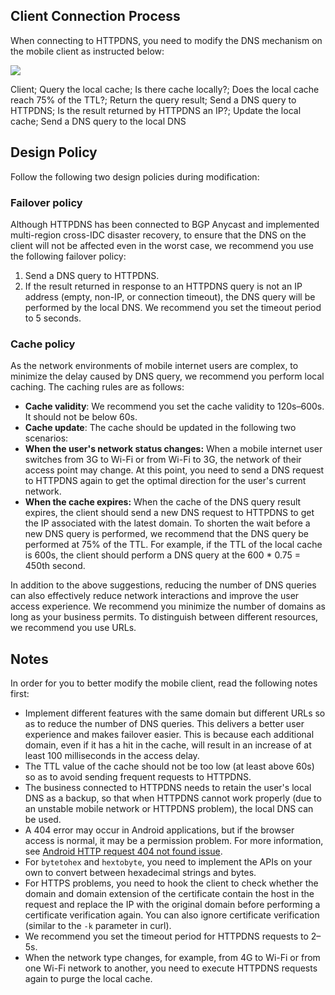 
## Client Connection Process
When connecting to HTTPDNS, you need to modify the DNS mechanism on the mobile client as instructed below:

![](https://qcloudimg.tencent-cloud.cn/raw/84d4c7c94bc8b8d5b613643875344b33.png)



Client; Query the local cache; Is there cache locally?; Does the local cache reach 75% of the TTL?; Return the query result; Send a DNS query to HTTPDNS; Is the result returned by HTTPDNS an IP?; Update the local cache; Send a DNS query to the local DNS

## Design Policy
Follow the following two design policies during modification:

### Failover policy
Although HTTPDNS has been connected to BGP Anycast and implemented multi-region cross-IDC disaster recovery, to ensure that the DNS on the client will not be affected even in the worst case, we recommend you use the following failover policy:
1. Send a DNS query to HTTPDNS.
2. If the result returned in response to an HTTPDNS query is not an IP address (empty, non-IP, or connection timeout), the DNS query will be performed by the local DNS. We recommend you set the timeout period to 5 seconds.

### Cache policy
As the network environments of mobile internet users are complex, to minimize the delay caused by DNS query, we recommend you perform local caching. The caching rules are as follows:
- **Cache validity**: We recommend you set the cache validity to 120s–600s. It should not be below 60s.
- **Cache update**:
The cache should be updated in the following two scenarios:
 - **When the user's network status changes:**
When a mobile internet user switches from 3G to Wi-Fi or from Wi-Fi to 3G, the network of their access point may change. At this point, you need to send a DNS request to HTTPDNS again to get the optimal direction for the user's current network.
 - **When the cache expires:**
When the cache of the DNS query result expires, the client should send a new DNS request to HTTPDNS to get the IP associated with the latest domain. To shorten the wait before a new DNS query is performed, we recommend that the DNS query be performed at 75% of the TTL. For example, if the TTL of the local cache is 600s, the client should perform a DNS query at the 600 \* 0.75 = 450th second.

In addition to the above suggestions, reducing the number of DNS queries can also effectively reduce network interactions and improve the user access experience. We recommend you minimize the number of domains as long as your business permits. To distinguish between different resources, we recommend you use URLs.

## Notes
In order for you to better modify the mobile client, read the following notes first:
- Implement different features with the same domain but different URLs so as to reduce the number of DNS queries. This delivers a better user experience and makes failover easier. This is because each additional domain, even if it has a hit in the cache, will result in an increase of at least 100 milliseconds in the access delay.
- The TTL value of the cache should not be too low (at least above 60s) so as to avoid sending frequent requests to HTTPDNS.
- The business connected to HTTPDNS needs to retain the user's local DNS as a backup, so that when HTTPDNS cannot work properly (due to an unstable mobile network or HTTPDNS problem), the local DNS can be used.
- A 404 error may occur in Android applications, but if the browser access is normal, it may be a permission problem. For more information, see [Android HTTP request 404 not found issue](https://stackoverflow.com/questions/10835845/android-http-request-wierd-404-not-found-issue).
- For `bytetohex` and `hextobyte`, you need to implement the APIs on your own to convert between hexadecimal strings and bytes.
- For HTTPS problems, you need to hook the client to check whether the domain and domain extension of the certificate contain the host in the request and replace the IP with the original domain before performing a certificate verification again. You can also ignore certificate verification (similar to the `-k` parameter in curl).
- We recommend you set the timeout period for HTTPDNS requests to 2–5s.
- When the network type changes, for example, from 4G to Wi-Fi or from one Wi-Fi network to another, you need to execute HTTPDNS requests again to purge the local cache.



